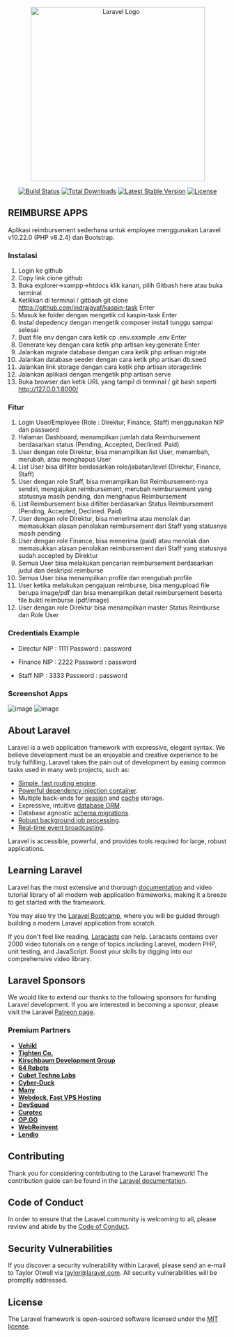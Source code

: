 <p align="center"><a href="https://laravel.com" target="_blank"><img src="https://raw.githubusercontent.com/laravel/art/master/logo-lockup/5%20SVG/2%20CMYK/1%20Full%20Color/laravel-logolockup-cmyk-red.svg" width="400" alt="Laravel Logo"></a></p>

<p align="center">
<a href="https://github.com/laravel/framework/actions"><img src="https://github.com/laravel/framework/workflows/tests/badge.svg" alt="Build Status"></a>
<a href="https://packagist.org/packages/laravel/framework"><img src="https://img.shields.io/packagist/dt/laravel/framework" alt="Total Downloads"></a>
<a href="https://packagist.org/packages/laravel/framework"><img src="https://img.shields.io/packagist/v/laravel/framework" alt="Latest Stable Version"></a>
<a href="https://packagist.org/packages/laravel/framework"><img src="https://img.shields.io/packagist/l/laravel/framework" alt="License"></a>
</p>

## REIMBURSE APPS
Aplikasi reimbursement sederhana untuk employee menggunakan Laravel v10.22.0 (PHP v8.2.4) dan Bootstrap. 

### Instalasi
1.	Login ke github
2.	Copy link clone github
3.	Buka explorer->xampp->htdocs klik kanan, pilih Gitbash here atau buka terminal 
4.	Ketikkan di terminal / gitbash git clone https://github.com/indrajayaf/kaspin-task Enter
5.	Masuk ke folder dengan mengetik cd kaspin-task Enter
6.	Instal depedency dengan mengetik composer install tunggu sampai selesai
7.	Buat file env dengan cara ketik cp .env.example .env Enter
8.	Generate key dengan cara ketik php artisan key:generate Enter
9.	Jalankan migrate database dengan cara ketik php artisan migrate
10.	Jalankan database seeder dengan cara ketik php artisan db:seed
11.	Jalankan link storage dengan cara ketik php artisan storage:link
12.	Jalankan aplikasi dengan mengetik php artisan serve
13.	Buka browser dan ketik URL yang tampil di terminal / git bash seperti http://127.0.0.1:8000/

### Fitur
1.	Login User/Employee (Role : Direktur, Finance, Staff) menggunakan NIP dan password
2.	Halaman Dashboard, menampilkan jumlah data Reimbursement berdasarkan status (Pending, Accepted, Declined. Paid)
3.	User dengan role Direktur, bisa menampilkan list User, menambah, merubah, atau menghapus User
4.	List User bisa difilter berdasarkan role/jabatan/level (Direktur, Finance, Staff)
5.	User dengan role Staff, bisa menampilkan list Reimbursement-nya sendiri, mengajukan reimbursement, merubah reimbursement yang statusnya masih pending, dan menghapus Reimbursement
6.	List Reimbursement bisa difilter berdasarkan Status Reimbursement (Pending, Accepted, Declined. Paid)
7.	User dengan role Direktur, bisa menerima atau menolak dan memasukkan alasan penolakan reimbursement dari Staff yang statusnya masih pending
8.	User dengan role Finance, bisa menerima (paid) atau menolak dan memasukkan alasan penolakan reimbursement dari Staff yang statusnya sudah accepted by Direktur
9.	Semua User bisa melakukan pencarian reimbursement berdasarkan judul dan deskripsi reimburse
10.	Semua User bisa menampilkan profile dan mengubah profile
11.	User ketika melakukan pengajuan reimburse, bisa mengupload file berupa image/pdf dan bisa menampilkan detail reimbursement beserta file bukti reimburse (pdf/image)
12.	User dengan role Direktur bisa menampilkan master Status Reimburse dan Role User

### Credentials Example
- Directur
NIP : 1111
Password : password

- Finance
NIP : 2222
Password : password

- Staff
NIP : 3333
Password : password

### Screenshot Apps
![image](https://github.com/indrajayaf/kaspin-task/assets/14921024/a6176af4-4de2-4557-892c-b9de3df7ee3f)
![image](https://github.com/indrajayaf/kaspin-task/assets/14921024/2684c350-250b-4ff9-896b-bd88c461da60)


## About Laravel

Laravel is a web application framework with expressive, elegant syntax. We believe development must be an enjoyable and creative experience to be truly fulfilling. Laravel takes the pain out of development by easing common tasks used in many web projects, such as:

- [Simple, fast routing engine](https://laravel.com/docs/routing).
- [Powerful dependency injection container](https://laravel.com/docs/container).
- Multiple back-ends for [session](https://laravel.com/docs/session) and [cache](https://laravel.com/docs/cache) storage.
- Expressive, intuitive [database ORM](https://laravel.com/docs/eloquent).
- Database agnostic [schema migrations](https://laravel.com/docs/migrations).
- [Robust background job processing](https://laravel.com/docs/queues).
- [Real-time event broadcasting](https://laravel.com/docs/broadcasting).

Laravel is accessible, powerful, and provides tools required for large, robust applications.

## Learning Laravel

Laravel has the most extensive and thorough [documentation](https://laravel.com/docs) and video tutorial library of all modern web application frameworks, making it a breeze to get started with the framework.

You may also try the [Laravel Bootcamp](https://bootcamp.laravel.com), where you will be guided through building a modern Laravel application from scratch.

If you don't feel like reading, [Laracasts](https://laracasts.com) can help. Laracasts contains over 2000 video tutorials on a range of topics including Laravel, modern PHP, unit testing, and JavaScript. Boost your skills by digging into our comprehensive video library.

## Laravel Sponsors

We would like to extend our thanks to the following sponsors for funding Laravel development. If you are interested in becoming a sponsor, please visit the Laravel [Patreon page](https://patreon.com/taylorotwell).

### Premium Partners

- **[Vehikl](https://vehikl.com/)**
- **[Tighten Co.](https://tighten.co)**
- **[Kirschbaum Development Group](https://kirschbaumdevelopment.com)**
- **[64 Robots](https://64robots.com)**
- **[Cubet Techno Labs](https://cubettech.com)**
- **[Cyber-Duck](https://cyber-duck.co.uk)**
- **[Many](https://www.many.co.uk)**
- **[Webdock, Fast VPS Hosting](https://www.webdock.io/en)**
- **[DevSquad](https://devsquad.com)**
- **[Curotec](https://www.curotec.com/services/technologies/laravel/)**
- **[OP.GG](https://op.gg)**
- **[WebReinvent](https://webreinvent.com/?utm_source=laravel&utm_medium=github&utm_campaign=patreon-sponsors)**
- **[Lendio](https://lendio.com)**

## Contributing

Thank you for considering contributing to the Laravel framework! The contribution guide can be found in the [Laravel documentation](https://laravel.com/docs/contributions).

## Code of Conduct

In order to ensure that the Laravel community is welcoming to all, please review and abide by the [Code of Conduct](https://laravel.com/docs/contributions#code-of-conduct).

## Security Vulnerabilities

If you discover a security vulnerability within Laravel, please send an e-mail to Taylor Otwell via [taylor@laravel.com](mailto:taylor@laravel.com). All security vulnerabilities will be promptly addressed.

## License

The Laravel framework is open-sourced software licensed under the [MIT license](https://opensource.org/licenses/MIT).
